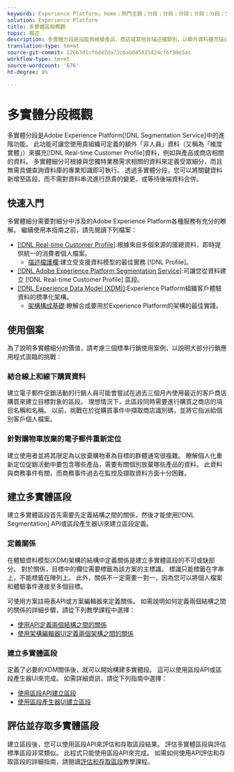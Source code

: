 ```yaml
---
keywords: Experience Platform; home；熱門主題；分段；分段；分段；分段；分段；分段；多實體；多實體分段；
solution: Experience Platform
title: 多實體區段概觀
topic: 概述
description: 多實體分段是指能夠根據產品、商店或其他非描述檔類別，以額外資料擴充描述檔資料。 連線後，其他類別的資料就會變成描述檔架構的原生資料。
translation-type: tm+mt
source-git-commit: 126b3d1cf6d47da73c6ab045825424cf6f99e5ac
workflow-type: tm+mt
source-wordcount: '676'
ht-degree: 0%

---
```



# 多實體分段概觀

多實體分段是Adobe Experience Platform[!DNL Segmentation Service]中的進階功能。 此功能可讓您使用貴組織可定義的額外「非人員」資料（又稱為「維度實體」）來擴充[!DNL Real-time Customer Profile]資料，例如與產品或商店相關的資料。 多實體細分可根據與您獨特業務需求相關的資料來定義受眾細分，而且無需具備查詢資料庫的專業知識即可執行。 透過多實體分段，您可以將關鍵資料新增至區段，而不需對資料串流進行昂貴的變更，或等待後端資料合併。

## 快速入門

多實體細分需要對細分中涉及的Adobe Experience Platform各種服務有充分的瞭解。 繼續使用本指南之前，請先閱讀下列檔案：

* [[!DNL Real-time Customer Profile]](../profile/home.md):根據來自多個來源的匯總資料，即時提供統一的消費者個人檔案。
   * [描述檔護欄](../profile/guardrails.md):建立受支援資料模型的最佳實務 [!DNL Profile]。
* [[!DNL Adobe Experience Platform Segmentation Service]](./home.md):可讓您從資料建立 [!DNL Real-time Customer Profile] 區段。
* [[!DNL Experience Data Model (XDM)]](../xdm/home.md):Experience Platform組織客戶體驗資料的標準化架構。
   * [架構構成基礎](../xdm/schema/composition.md#union):瞭解合成要用於Experience Platform的架構的最佳實踐。

## 使用個案

為了說明多實體細分的價值，請考慮三個標準行銷使用案例，以說明大部分行銷應用程式面臨的挑戰：

### 結合線上和線下購買資料

建立電子郵件促銷活動的行銷人員可能會嘗試在過去三個月內使用最近的客戶商店購買來建立目標對象的區段。 理想情況下，此區段同時需要進行購買之商店的項目名稱和名稱。 以前，挑戰在於從購買事件中擷取商店識別碼，並將它指派給個別客戶個人檔案。

### 針對購物車放棄的電子郵件重新定位

建立使用者並將其限定為以放棄購物車為目標的群體通常很複雜。 瞭解個人化重新定位促銷活動中要包含哪些產品，需要有關個別放棄哪些產品的資料。 此資料與商務事件有關，而商務事件過去在監控及擷取資料方面十分困難。

## 建立多實體區段

建立多實體區段首先需要先定義結構之間的關係，然後才能使用[!DNL Segmentation] API或區段產生器UI來建立區段定義。

### 定義關係

在體驗資料模型(XDM)架構的結構中定義關係是建立多實體區段的不可或缺部分。 對於關係，目標中的欄位需要標籤為該方案的主標識。 標識只能標籤在字串上，不能標籤在陣列上。 此外，關係不一定需要一對一，因為您可以將個人檔案和體驗事件連接至多個目標。

可使用方案註冊表API或方案編輯器來定義關係。 如需說明如何定義兩個結構之間的關係的詳細步驟，請從下列教學課程中選擇：

* [使用API定義兩個結構之間的關係](../xdm/tutorials/relationship-api.md)
* [使用架構編輯器UI定義兩個架構之間的關係](../xdm/tutorials/relationship-ui.md)

### 建立多實體區段

定義了必要的XDM關係後，就可以開始構建多實體段。 這可以使用區段API或區段產生器UI來完成。 如需詳細資訊，請從下列指南中選擇：

* [使用區段API建立區段](./tutorials/create-a-segment.md)
* [使用區段產生器UI建立區段](./ui/overview.md)

## 評估並存取多實體區段

建立區段後，您可以使用區段API來評估和存取區段結果。 評估多實體區段與評估標準區段非常類似。 此程式只能使用區段API來完成。 如需如何使用API評估和存取區段的詳細指南，請閱讀[評估和存取區段](./tutorials/evaluate-a-segment.md)教學課程。

